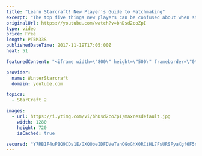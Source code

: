 ```yaml
---
title: "Learn Starcraft! New Player's Guide to Matchmaking"
excerpt: "The top five things new players can be confused about when starting off playing Starcraft 2!"
originalUrl: https://youtube.com/watch?v=bhDsd2coZpI
type: video
price: Free
length: PT5M33S
publishedDateTime: 2017-11-19T17:05:00Z
heat: 51

featuredContent: "<iframe width=\"800\" height=\"500\" frameborder=\"0\" src=\"https://www.youtube.com/embed/bhDsd2coZpI\" allow=\"accelerometer; autoplay; encrypted-media; gyroscope; picture-in-picture\" allowfullscreen></iframe>"

provider:
  name: WinterStarcraft
  domain: youtube.com

topics:
  - StarCraft 2

images:
  - url: https://i.ytimg.com/vi/bhDsd2coZpI/maxresdefault.jpg
    width: 1280
    height: 720
    isCached: true

secured: "Y7RB1F4uPBQ9CDs1E/GXQObeIDFDVeTanOGoGhX0RCiHL7FsURSFyaXgf6F5n5Ghy/KqqVmnkin2Jb+fPInTmy8RF4GG+QL9zVyBgdViXloQPyPtIxYeK56TVwxxXvaplQ/KGf+Iy5acxM+Vtpd6m76GiKzzMvtl1V3+c/rConXp6p2c5q7SNbECt6r+cQf4MoxwNhNGeupy7Uvd/q51V6WT2WCpfmat0bs6WtLgOq6U8VquQIHoe1/dvx36qbcnwVho9zNT5hvcQSTVu1DdskwtRxrxZP3Inn4cB0y1jbr7NvoJ/zF+StqzNpxxI5LaBvhazbcyBDE5qZaNh1qA4FG/+avnQttBBGOgdXZFAQ3CC8fNniTDN9b7BsaYz6Fns1BhLMn+qnMBoXBN7xC9eIBWnItlQItxvZSlmMgwYYI=;wconS/fDnWPfbVThpe48Xw=="
---
```


